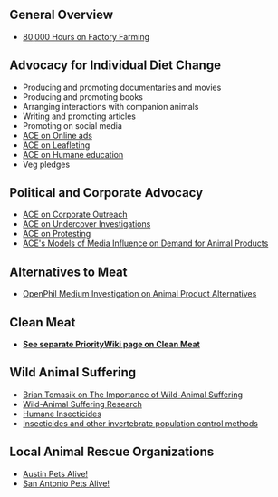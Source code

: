 <!-- TITLE: Improving Animal Welfare -->
<!-- SUBTITLE: Making the world better for nonhuman animals -->

## General Overview

* [80,000 Hours on Factory Farming](https://80000hours.org/problem-profiles/factory-farming/)


## Advocacy for Individual Diet Change

* Producing and promoting documentaries and movies
* Producing and promoting books
* Arranging interactions with companion animals
* Writing and promoting articles
* Promoting on social media
* [ACE on Online ads](https://animalcharityevaluators.org/advocacy-interventions/interventions/online-ads/)
* [ACE on Leafleting](https://animalcharityevaluators.org/advocacy-interventions/interventions/leafleting/)
* [ACE on Humane education](https://animalcharityevaluators.org/advocacy-interventions/interventions/humane-education/)
* Veg pledges


## Political and Corporate Advocacy

* [ACE on Corporate Outreach](https://animalcharityevaluators.org/advocacy-interventions/interventions/corporate-outreach/)
* [ACE on Undercover Investigations](https://animalcharityevaluators.org/advocacy-interventions/interventions/undercover-investigations/)
* [ACE on Protesting](https://animalcharityevaluators.org/advocacy-interventions/interventions/protests/)
* [ACE's Models of Media Influence on Demand for Animal Products](https://animalcharityevaluators.org/research/other-topics/models-of-media/)

## Alternatives to Meat

* [OpenPhil Medium Investigation on Animal Product Alternatives](https://www.openphilanthropy.org/research/cause-reports/animal-product-alternatives)

## Clean Meat
* [**See separate PriorityWiki page on Clean Meat**](/Clean-Meat)


## Wild Animal Suffering
* [Brian Tomasik on The Importance of Wild-Animal Suffering](https://foundational-research.org/the-importance-of-wild-animal-suffering/)
* [Wild-Animal Suffering Research](https://was-research.org/)
* [Humane Insecticides](http://reducing-suffering.org/humane-insecticides/)
* [Insecticides and other invertebrate population control methods](https://was-research.org/paper/analysis-lethal-methods-wild-animal-population-control-invertebrates/)

## Local Animal Rescue Organizations
* [Austin Pets Alive!](https://www.austinpetsalive.org/)
* [San Antonio Pets Alive!](https://www.sanantoniopetsalive.org/)